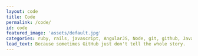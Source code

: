 ```yaml
---
layout: code
title: Code
permalink: /code/
id: code
featured_image: 'assets/default.jpg'
categories: ruby, rails, javascript, AngularJS, Node, git, github, Java, d3.js, Bootstrap (3&4), MVC, MVVC, Ajax, JQuery, RSpec, irb, Jasmine, protractor, rake, grunt, HTML5, CSS, 
lead_text: Because sometimes GitHub just don't tell the whole story.
---
```



